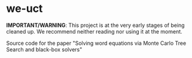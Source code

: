 # we-uct

**IMPORTANT/WARNING**: This project is at the very early stages of being cleaned up. We recommend neither reading nor using it at the moment.

Source code for the paper "Solving word equations via Monte Carlo Tree Search and black-box solvers"

